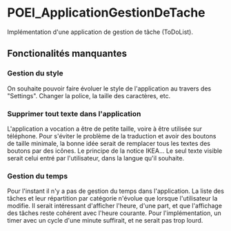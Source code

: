 # POEI_ApplicationGestionDeTache

Implémentation d'une application de gestion de tâche (ToDoList).

## Fonctionalités manquantes

### Gestion du style

On souhaite pouvoir faire évoluer le style de l'application au travers des "Settings". Changer la police, la taille des caractères, etc.

### Supprimer tout texte dans l'application

L'application a vocation a être de petite taille, voire à être utilisée sur téléphone. Pour s'éviter le problème de la traduction et avoir des boutons de taille minimale, la bonne idée serait de remplacer tous les textes des boutons par des icônes. Le principe de la notice IKEA... Le seul texte visible serait celui entré par l'utilisateur, dans la langue qu'il souhaite. 

### Gestion du temps

Pour l'instant il n'y a pas de gestion du temps dans l'application. La liste des tâches et leur répartition par catégorie n'évolue que lorsque l'utilisateur la modifie. Il serait intéressant d'afficher l'heure, d'une part, et que l'affichage des tâches reste cohérent avec l'heure courante. Pour l'implémentation, un timer avec un cycle d'une minute suffirait, et ne serait pas trop lourd.
 